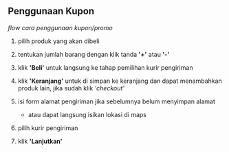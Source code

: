 ## Penggunaan Kupon

_flow cara penggunaan kupon/promo_

1. pilih produk yang akan dibeli

2. tentukan jumlah barang dengan klik tanda **'+'** atau **'-'**

<!-- ![alt text](source/images/produkhalped-fix.jpeg) -->

3. klik **'Beli'** untuk langsung ke tahap pemilihan kurir pengiriman

4. klik **'Keranjang'** untuk di simpan ke keranjang dan dapat menambahkan produk lain, jika sudah klik _'checkout'_

5. isi form alamat pengiriman jika sebelumnya belum menyimpan alamat

   <!-- ![alt text](source/images/tambahalamat-fix.jpeg) -->

   - atau dapat langsung isikan lokasi di maps

   <!-- ![alt text](source/images/alamatmaps-fix.jpeg) -->

6. pilih kurir pengiriman

<!-- ![alt text](source/images/pilihkurir-fix.jpeg) -->

7. klik **'Lanjutkan'**
